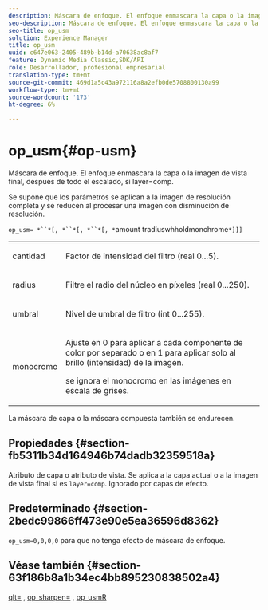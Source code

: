 ```yaml
---
description: Máscara de enfoque. El enfoque enmascara la capa o la imagen de vista final, después de todo el escalado, si layer=comp.
seo-description: Máscara de enfoque. El enfoque enmascara la capa o la imagen de vista final, después de todo el escalado, si layer=comp.
seo-title: op_usm
solution: Experience Manager
title: op_usm
uuid: c647e063-2405-489b-b14d-a70638ac8af7
feature: Dynamic Media Classic,SDK/API
role: Desarrollador, profesional empresarial
translation-type: tm+mt
source-git-commit: 469d1a5c43a972116a8a2efb0de5708800130a99
workflow-type: tm+mt
source-wordcount: '173'
ht-degree: 6%

---
```



# op_usm{#op-usm}

Máscara de enfoque. El enfoque enmascara la capa o la imagen de vista final, después de todo el escalado, si layer=comp.

Se supone que los parámetros se aplican a la imagen de resolución completa y se reducen al procesar una imagen con disminución de resolución.

`op_usm= *``*[, *``*[, *``*[, *`amount tradiuswhholdmonchrome`*]]]`

<table id="simpletable_0697E3BCB45F41C494D93A6017ADD2BF"> 
 <tr class="strow"> 
  <td class="stentry"> <p><span class="codeph"><span class="varname"> cantidad</span></span> </p></td> 
  <td class="stentry"> <p>Factor de intensidad del filtro (real 0...5). </p></td> 
 </tr> 
 <tr class="strow"> 
  <td class="stentry"> <p><span class="codeph"><span class="varname"> radius</span></span> </p></td> 
  <td class="stentry"> <p>Filtre el radio del núcleo en píxeles (real 0...250). </p></td> 
 </tr> 
 <tr class="strow"> 
  <td class="stentry"> <p><span class="codeph"><span class="varname"> umbral</span></span> </p></td> 
  <td class="stentry"> <p>Nivel de umbral de filtro (int 0...255). </p></td> 
 </tr> 
 <tr class="strow"> 
  <td class="stentry"> <p><span class="codeph"><span class="varname"> monocromo</span></span> </p></td> 
  <td class="stentry"> <p>Ajuste en 0 para aplicar a cada componente de color por separado o en 1 para aplicar solo al brillo (intensidad) de la imagen. </p> <p> <span class="codeph"><span class="varname"> </span></span> se ignora el monocromo en las imágenes en escala de grises. </p></td> 
 </tr> 
</table>

La máscara de capa o la máscara compuesta también se endurecen.

## Propiedades {#section-fb5311b34d164946b74dadb32359518a}

Atributo de capa o atributo de vista. Se aplica a la capa actual o a la imagen de vista final si es `layer=comp`. Ignorado por capas de efecto.

## Predeterminado {#section-2bedc99866ff473e90e5ea36596d8362}

`op_usm=0,0,0,0` para que no tenga efecto de máscara de enfoque.

## Véase también {#section-63f186b8a1b34ec4bb895230838502a4}

[qlt=](../../../../../is-api/http-ref/image-serving-api-ref/c-http-protocol-reference/c-command-reference/r-is-http-qlt.md#reference-f69ed0758c784b0385d979820546d352) ,  [op_sharpen=](../../../../../is-api/http-ref/image-serving-api-ref/c-http-protocol-reference/c-command-reference/r-op-sharpen.md#reference-c32573230c6140f883efdaa201ea8541) ,  [op_usmR](../../../../../is-api/http-ref/image-serving-api-ref/c-http-protocol-reference/c-command-reference/r-op-usmr.md#reference-c0168bc1e3a24370883670c09bcb0fef)

